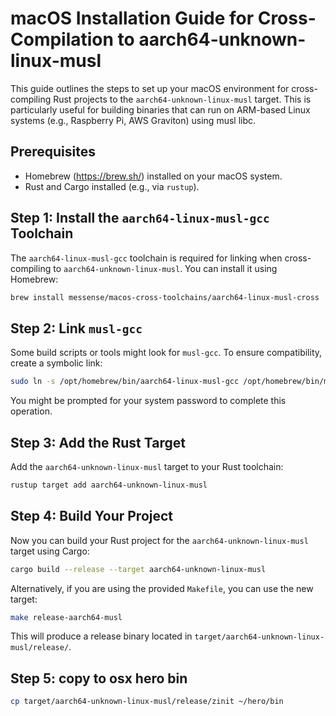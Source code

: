 # macOS Installation Guide for Cross-Compilation to aarch64-unknown-linux-musl

This guide outlines the steps to set up your macOS environment for cross-compiling Rust projects to the `aarch64-unknown-linux-musl` target. This is particularly useful for building binaries that can run on ARM-based Linux systems (e.g., Raspberry Pi, AWS Graviton) using musl libc.

## Prerequisites

*   Homebrew (https://brew.sh/) installed on your macOS system.
*   Rust and Cargo installed (e.g., via `rustup`).

## Step 1: Install the `aarch64-linux-musl-gcc` Toolchain

The `aarch64-linux-musl-gcc` toolchain is required for linking when cross-compiling to `aarch64-unknown-linux-musl`. You can install it using Homebrew:

```bash
brew install messense/macos-cross-toolchains/aarch64-linux-musl-cross
```

## Step 2: Link `musl-gcc`

Some build scripts or tools might look for `musl-gcc`. To ensure compatibility, create a symbolic link:

```bash
sudo ln -s /opt/homebrew/bin/aarch64-linux-musl-gcc /opt/homebrew/bin/musl-gcc
```

You might be prompted for your system password to complete this operation.

## Step 3: Add the Rust Target

Add the `aarch64-unknown-linux-musl` target to your Rust toolchain:

```bash
rustup target add aarch64-unknown-linux-musl
```

## Step 4: Build Your Project

Now you can build your Rust project for the `aarch64-unknown-linux-musl` target using Cargo:

```bash
cargo build --release --target aarch64-unknown-linux-musl
```

Alternatively, if you are using the provided `Makefile`, you can use the new target:

```bash
make release-aarch64-musl
```

This will produce a release binary located in `target/aarch64-unknown-linux-musl/release/`.

## Step 5: copy to osx hero bin

```bash
cp target/aarch64-unknown-linux-musl/release/zinit ~/hero/bin
```